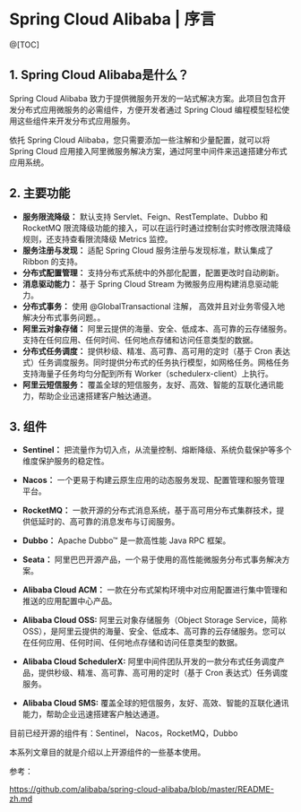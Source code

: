 # Spring Cloud Alibaba | 序言

@[TOC]

## 1. Spring Cloud Alibaba是什么？

Spring Cloud Alibaba 致力于提供微服务开发的一站式解决方案。此项目包含开发分布式应用微服务的必需组件，方便开发者通过 Spring Cloud 编程模型轻松使用这些组件来开发分布式应用服务。

依托 Spring Cloud Alibaba，您只需要添加一些注解和少量配置，就可以将 Spring Cloud 应用接入阿里微服务解决方案，通过阿里中间件来迅速搭建分布式应用系统。

## 2. 主要功能

* **服务限流降级：** 默认支持 Servlet、Feign、RestTemplate、Dubbo 和 RocketMQ 限流降级功能的接入，可以在运行时通过控制台实时修改限流降级规则，还支持查看限流降级 Metrics 监控。
* **服务注册与发现：** 适配 Spring Cloud 服务注册与发现标准，默认集成了 Ribbon 的支持。
* **分布式配置管理：** 支持分布式系统中的外部化配置，配置更改时自动刷新。
* **消息驱动能力：** 基于 Spring Cloud Stream 为微服务应用构建消息驱动能力。
* **分布式事务：** 使用 @GlobalTransactional 注解， 高效并且对业务零侵入地解决分布式事务问题。。
* **阿里云对象存储：** 阿里云提供的海量、安全、低成本、高可靠的云存储服务。支持在任何应用、任何时间、任何地点存储和访问任意类型的数据。
* **分布式任务调度：** 提供秒级、精准、高可靠、高可用的定时（基于 Cron 表达式）任务调度服务。同时提供分布式的任务执行模型，如网格任务。网格任务支持海量子任务均匀分配到所有 Worker（schedulerx-client）上执行。
* **阿里云短信服务：** 覆盖全球的短信服务，友好、高效、智能的互联化通讯能力，帮助企业迅速搭建客户触达通道。

## 3. 组件

* **Sentinel：** 把流量作为切入点，从流量控制、熔断降级、系统负载保护等多个维度保护服务的稳定性。

* **Nacos：** 一个更易于构建云原生应用的动态服务发现、配置管理和服务管理平台。

* **RocketMQ：** 一款开源的分布式消息系统，基于高可用分布式集群技术，提供低延时的、高可靠的消息发布与订阅服务。

* **Dubbo：** Apache Dubbo™ 是一款高性能 Java RPC 框架。

* **Seata：** 阿里巴巴开源产品，一个易于使用的高性能微服务分布式事务解决方案。

* **Alibaba Cloud ACM：** 一款在分布式架构环境中对应用配置进行集中管理和推送的应用配置中心产品。

* **Alibaba Cloud OSS:**  阿里云对象存储服务（Object Storage Service，简称 OSS），是阿里云提供的海量、安全、低成本、高可靠的云存储服务。您可以在任何应用、任何时间、任何地点存储和访问任意类型的数据。

* **Alibaba Cloud SchedulerX:**  阿里中间件团队开发的一款分布式任务调度产品，提供秒级、精准、高可靠、高可用的定时（基于 Cron 表达式）任务调度服务。

* **Alibaba Cloud SMS:**  覆盖全球的短信服务，友好、高效、智能的互联化通讯能力，帮助企业迅速搭建客户触达通道。

目前已经开源的组件有：Sentinel， Nacos，RocketMQ，Dubbo

本系列文章目的就是介绍以上开源组件的一些基本使用。

参考：

https://github.com/alibaba/spring-cloud-alibaba/blob/master/README-zh.md